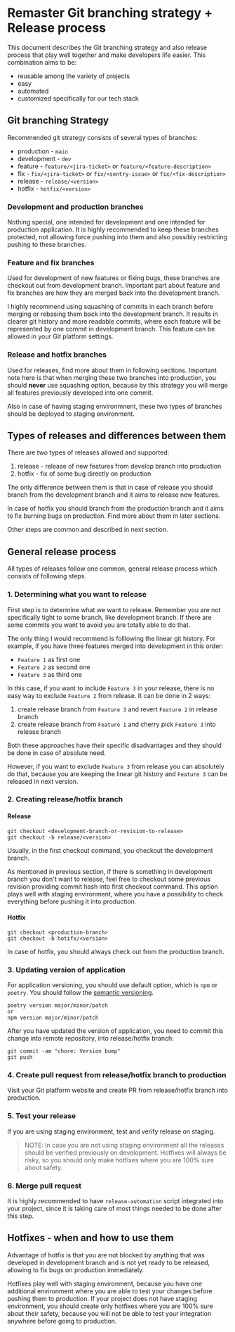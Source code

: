 # Remaster Git branching strategy + Release process

This document describes the Git branching strategy and also release process that play well together and make developers life easier. This combination aims to be:

- reusable among the variety of projects
- easy
- automated
- customized specifically for our tech stack


## Git branching Strategy

Recommended git strategy consists of several types of branches:

- production - `main`
- development - `dev`
- feature - `feature/<jira-ticket>` or `feature/<feature-description>`
- fix - `fix/<jira-ticket>` or `fix/<sentry-issue>` or `fix/<fix-description>`
- release - `release/<version>`
- hotfix - `hotfix/<version>`


### Development and production branches

Nothing special, one intended for development and one intended for production application. It is highly recommended to keep these branches protected, not allowing force pushing into them and also possibly restricting pushing to these branches.


### Feature and fix branches

Used for development of new features or fixing bugs, these branches are checkout out from development branch. Important part about feature and fix branches are how they are merged back into the development branch.

I highly recommend using squashing of commits in each branch before merging or rebasing them back into the development branch. 
It results in clearer git history and more readable commits, where each feature will be represented by one commit in development branch.
This feature can be allowed in your Git platform settings.


### Release and hotfix branches

Used for releases, find more about them in following sections. Important note here is that when merging these two branches into production, you should **never** use squashing option, because by this strategy you will merge all features previously developed into one commit.

Also in case of having staging environmnent, these two types of branches should be deployed to staging environment.


## Types of releases and differences between them

There are two types of releases allowed and supported:

1. release - release of new features from develop branch into production
2. hotfix - fix of some bug directly on production

The only difference between them is that in case of release you should branch from the development branch and it aims to release new features. 

In case of hotfix you should branch from the production branch and it aims to fix burning bugs on production. Find more about them in later sections.

Other steps are common and described in next section.


## General release process

All types of releases follow one common, general release process which consists of following steps.


### 1. Determining what you want to release

First step is to determine what we want to release. Remember you are not specifically tight to some branch, like development branch. If there are some commits you want to avoid you are totally able to do that. 

The only thing I would recommend is folllowing the linear git history. For example, if you have three features merged into development in this order:

- `Feature 1` as first one
- `Feature 2` as second one
- `Feature 3` as third one

In this case, if you want to include `Feature 3` in your release, there is no easy way to exclude `Feature 2` from release. It can be done in 2 ways:

1. create release branch from `Feature 3` and revert `Feature 2` in release branch
2. create release branch from `Feature 1` and cherry pick `Feature 3` into release branch

Both these approaches have their specific disadvantages and they should be done in case of absolute need. 

However, if you want to exclude `Feature 3` from release you can absolutely do that, because you are keeping the linear git history and `Feature 3` can be released in next version.


### 2. Creating release/hotfix branch

#### Release

```
git checkout <development-branch-or-revision-to-release>
git checkout -b release/<version>
```

Usually, in the first checkout command, you checkout the development branch.

As mentioned in previous section, if there is something in development branch you don't want to release, feel free to checkout some previous revision providing commit hash into first checkout command. This option plays well with staging environment, where you have a possibility to check everything before pushing it into production.


#### Hotfix

```
git checkout <production-branch>
git checkout -b hotifx/<version>
```

In case of hotfix, you should always check out from the production branch.


### 3. Updating version of application

For application versioning, you should use default option, which is `npm` or `poetry`. You should follow the [semantic versioning](https://semver.org/).

```
poetry version major/minor/patch
or
npm version major/minor/patch
```

After you have updated the version of application, you need to commit this change into remote repository, into release/hotfix branch:

```
git commit -am "chore: Version bump"
git push
```


### 4. Create pull request from release/hotfix branch to production

Visit your Git platform website and create PR from release/hotfix branch into production.


### 5. Test your release

If you are using staging environment, test and verify release on staging.

> NOTE: In case you are not using staging environment all the releases should be verified previously on development. Hotfixes will always be risky, so you should only make hotfixes where you are 100% sure about safety.


### 6. Merge pull request

It is highly recommended to have `release-automation` script integrated into your project, since it is taking care of most things needed to be done after this step.

## Hotfixes - when and how to use them

Advantage of hotfix is that you are not blocked by anything that was developed in development branch and is not yet ready to be released, allowing to fix bugs on production immediately.

Hotfixes play well with staging environment, because you have one additional environment where you are able to test your changes before pushing them to production. 
If your project does not have staging environment, you should create only hotfixes where you are 100% sure about their safety, because you will not be able to test your integration anywhere before going to production.